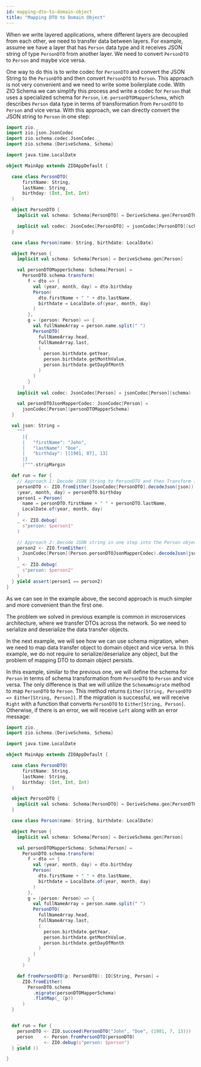 ```yaml
---
id: mapping-dto-to-domain-object
title: "Mapping DTO to Domain Object"
---
```


When we write layered applications, where different layers are decoupled from each other, we need to transfer data between layers. For example, assume we have a layer that has `Person` data type and it receives JSON string of type `PersonDTO` from another layer. We need to convert `PersonDTO` to `Person` and maybe vice versa.

One way to do this is to write codec for `PersonDTO` and convert the JSON String to the `PersonDTO` and then convert `PersonDTO` to `Person`. This approach is not very convenient and we need to write some boilerplate code. With ZIO Schema we can simplify this process and write a codec for `Person` that uses a specialized schema for `Person`, i.e. `personDTOMapperSchema`, which describes `Person` data type in terms of transformation from `PersonDTO` to `Person` and vice versa. With this approach, we can directly convert the JSON string to `Person` in one step:

```scala mdoc:compile-only
import zio._
import zio.json.JsonCodec
import zio.schema.codec.JsonCodec._
import zio.schema.{DeriveSchema, Schema}

import java.time.LocalDate

object MainApp extends ZIOAppDefault {

  case class PersonDTO(
      firstName: String,
      lastName: String,
      birthday: (Int, Int, Int)
  )

  object PersonDTO {
    implicit val schema: Schema[PersonDTO] = DeriveSchema.gen[PersonDTO]

    implicit val codec: JsonCodec[PersonDTO] = jsonCodec[PersonDTO](schema)
  }

  case class Person(name: String, birthdate: LocalDate)

  object Person {
    implicit val schema: Schema[Person] = DeriveSchema.gen[Person]

    val personDTOMapperSchema: Schema[Person] =
      PersonDTO.schema.transform(
        f = dto => {
          val (year, month, day) = dto.birthday
          Person(
            dto.firstName + " " + dto.lastName,
            birthdate = LocalDate.of(year, month, day)
          )
        },
        g = (person: Person) => {
          val fullNameArray = person.name.split(" ")
          PersonDTO(
            fullNameArray.head,
            fullNameArray.last,
            (
              person.birthdate.getYear,
              person.birthdate.getMonthValue,
              person.birthdate.getDayOfMonth
            )
          )
        }
      )
    implicit val codec: JsonCodec[Person] = jsonCodec[Person](schema)

    val personDTOJsonMapperCodec: JsonCodec[Person] =
      jsonCodec[Person](personDTOMapperSchema)
  }

  val json: String =
    """
      |{
      |   "firstName": "John",
      |   "lastName": "Doe",
      |   "birthday": [[1981, 07], 13]
      |}
      |""".stripMargin

  def run = for {
    // Approach 1: Decode JSON String to PersonDTO and then Transform it into the Person object
    personDTO <- ZIO.fromEither(JsonCodec[PersonDTO].decodeJson(json))
    (year, month, day) = personDTO.birthday
    person1 = Person(
      name = personDTO.firstName + " " + personDTO.lastName,
      LocalDate.of(year, month, day)
    )
    _ <- ZIO.debug(
      s"person: $person1"
    )

    // Approach 2: Decode JSON string in one step into the Person object
    person2 <- ZIO.fromEither(
      JsonCodec[Person](Person.personDTOJsonMapperCodec).decodeJson(json)
    )
    _ <- ZIO.debug(
      s"person: $person2"
    )
  } yield assert(person1 == person2)
}
```

As we can see in the example above, the second approach is much simpler and more convenient than the first one.

The problem we solved in previous example is common in microservices architecture, where we transfer DTOs across the network. So we need to serialize and deserialize the data transfer objects.

In the next example, we will see how we can use schema migration, when we need to map data transfer object to domain object and vice versa. In this example, we do not require to serialize/deserialize any object, but the problem of mapping DTO to domain object persists.

In this example, similar to the previous one, we will define the schema for `Person` in terms of schema transformation from `PersonDTO` to `Person` and vice versa. The only difference is that we will utilize the `Schema#migrate` method to map `PersonDTO` to `Person`. This method returns `Either[String, PersonDTO => Either[String, Person]]`. If the migration is successful, we will receive `Right` with a function that converts `PersonDTO` to `Either[String, Person]`. Otherwise, if there is an error, we will receive `Left` along with an error message:

```scala mdoc:compile-only
import zio._
import zio.schema.{DeriveSchema, Schema}

import java.time.LocalDate

object MainApp extends ZIOAppDefault {

  case class PersonDTO(
      firstName: String,
      lastName: String,
      birthday: (Int, Int, Int)
  )

  object PersonDTO {
    implicit val schema: Schema[PersonDTO] = DeriveSchema.gen[PersonDTO]
  }

  case class Person(name: String, birthdate: LocalDate)

  object Person {
    implicit val schema: Schema[Person] = DeriveSchema.gen[Person]

    val personDTOMapperSchema: Schema[Person] =
      PersonDTO.schema.transform(
        f = dto => {
          val (year, month, day) = dto.birthday
          Person(
            dto.firstName + " " + dto.lastName,
            birthdate = LocalDate.of(year, month, day)
          )
        },
        g = (person: Person) => {
          val fullNameArray = person.name.split(" ")
          PersonDTO(
            fullNameArray.head,
            fullNameArray.last,
            (
              person.birthdate.getYear,
              person.birthdate.getMonthValue,
              person.birthdate.getDayOfMonth
            )
          )
        }
      )

    def fromPersonDTO(p: PersonDTO): IO[String, Person] =
      ZIO.fromEither(
        PersonDTO.schema
          .migrate(personDTOMapperSchema)
          .flatMap(_ (p))
      )
  }


  def run = for {
    personDTO <- ZIO.succeed(PersonDTO("John", "Doe", (1981, 7, 13)))
    person    <- Person.fromPersonDTO(personDTO)
    _         <- ZIO.debug(s"person: $person")
  } yield ()

}
```
